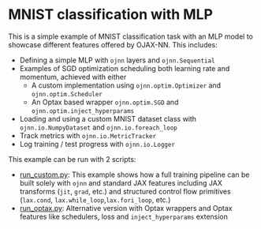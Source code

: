 # MNIST classification with MLP

This is a simple example of MNIST classification task with an MLP model to 
showcase different features offered by OJAX-NN. This includes:
- Defining a simple MLP with `ojnn` layers and `ojnn.Sequential`
- Examples of SGD optimization scheduling both learning rate and momentum, 
achieved with either
  - A custom implementation using `ojnn.optim.Optimizer` and  `ojnn.optim.Scheduler`
  - An Optax based wrapper `ojnn.optim.SGD` and `ojnn.optim.inject_hyperparams`
- Loading and using a custom MNIST dataset class with `ojnn.io.NumpyDataset` 
and `ojnn.io.foreach_loop`
- Track metrics with `ojnn.io.MetricTracker`
- Log training / test progress with `ojnn.io.Logger`

This example can be run with 2 scripts:
- [run_custom.py](./run_custom.py): This example shows how a full training 
pipeline can be built solely with `ojnn` and standard JAX features including 
JAX transforms (`jit`, `grad`, etc.) and structured control flow primitives 
(`lax.cond`, `lax.while_loop`,`lax.fori_loop`, etc.) 
- [run_optax.py](./run_optax.py): Alternative version with Optax wrappers and
Optax features like schedulers, loss and `inject_hyperparams` extension